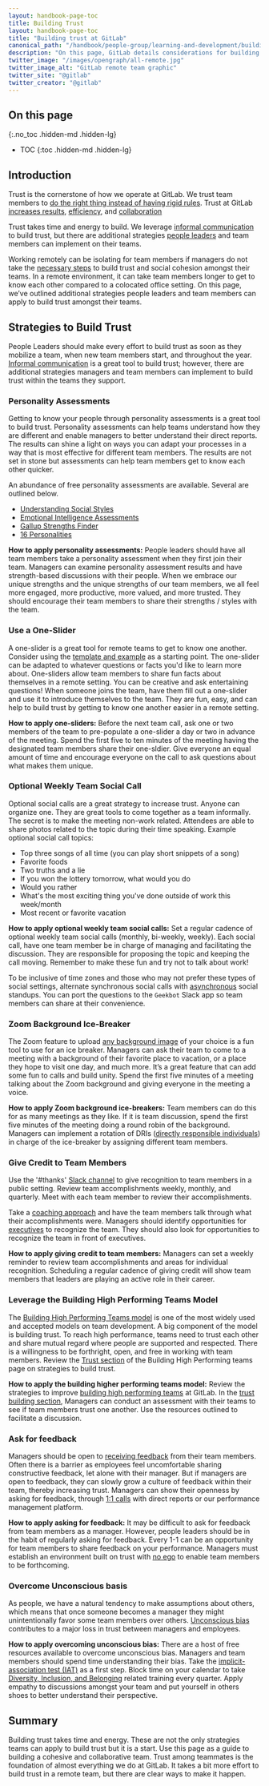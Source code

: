 ```yaml
---
layout: handbook-page-toc
title: Building Trust
layout: handbook-page-toc
title: "Building trust at GitLab"
canonical_path: "/handbook/people-group/learning-and-development/building-trust/"
description: "On this page, GitLab details considerations for building trust in remote teams. Learn more!"
twitter_image: "/images/opengraph/all-remote.jpg"
twitter_image_alt: "GitLab remote team graphic"
twitter_site: "@gitlab"
twitter_creator: "@gitlab"
---
```


## On this page
{:.no_toc .hidden-md .hidden-lg}

- TOC
{:toc .hidden-md .hidden-lg}

## Introduction

Trust is the cornerstone of how we operate at GitLab. We trust team members to [do the right thing instead of having rigid rules](/handbook/values/#measure-results-not-hours/). Trust at GitLab [increases results](/handbook/people-group/guidance-on-feedback/), [efficiency](/handbook/values/#efficiency/), and [collaboration](/handbook/values/#collaboration)

Trust takes time and energy to build. We leverage [informal communication](/company/culture/all-remote/informal-communication/) to build trust, but there are additional strategies [people leaders](/handbook/people-group/leadership-toolkit/) and team members can implement on their teams. 

Working remotely can be isolating for team members if managers do not take the [necessary steps](/company/culture/all-remote/being-a-great-remote-manager/) to build trust and social cohesion amongst their teams. In a remote environment, it can take team members longer to get to know each other compared to a colocated office setting. On this page, we’ve outlined additional strategies people leaders and team members can apply to build trust amongst their teams. 

## Strategies to Build Trust 

People Leaders should make every effort to build trust as soon as they mobilize a team, when new team members start, and throughout the year. [Informal communication](/company/culture/all-remote/informal-communication/) is a great tool to build trust; however, there are additional strategies managers and team members can implement to build trust within the teams they support.

### Personality Assessments

Getting to know your people through personality assessments is a great tool to build trust. Personality assessments can help teams understand how they are different and enable managers to better understand their direct reports. The results can shine a light on ways you can adapt your processes in a way that is most effective for different team members. The results are not set in stone but assessments can help team members get to know each other quicker. 

An abundance of free personality assessments are available. Several are outlined below. 

- [Understanding Social Styles](/handbook/people-group/learning-and-development/emotional-intelligence/social-styles/#discover-your-social-style/)
- [Emotional Intelligence Assessments](/handbook/people-group/learning-and-development/emotional-intelligence/#emotional-intelligence-eq-assessments/)
- [Gallup Strengths Finder](https://www.gallup.com/cliftonstrengths/en/252137/home.aspx) 
- [16 Personalities](https://www.16personalities.com/)

**How to apply personality assessments:** People leaders should have all team members take a personality assessment when they first join their team. Managers can examine personality assessment results and have strength-based discussions with their people. When we embrace our unique strengths and the unique strengths of our team members, we all feel more engaged, more productive, more valued, and more trusted. They should encourage their team members to share their strengths / styles with the team. 

### Use a One-Slider 

A one-slider is a great tool for remote teams to get to know one another. Consider using the [template and example](https://drive.google.com/drive/search?q=title:%22Team%20Member%20One%20Slider%22) as a starting point. The one-slider can be adapted to whatever questions or facts you'd like to learn more about. One-sliders allow team members to share fun facts about themselves in a remote setting. You can be creative and ask entertaining questions! When someone joins the team, have them fill out a one-slider and use it to introduce themselves to the team. They are fun, easy, and can help to build trust by getting to know one another easier in a remote setting. 

**How to apply one-sliders:** Before the next team call, ask one or two members of the team to pre-populate a one-slider a day or two in advance of the meeting. Spend the first five to ten minutes of the meeting having the designated team members share their one-sldier. Give everyone an equal amount of time and encourage everyone on the call to ask questions about what makes them unique. 

### Optional Weekly Team Social Call

Optional social calls are a great strategy to increase trust. Anyone can organize one. They are great tools to come together as a team informally. The secret is to make the meeting non-work related. Attendees are able to share photos related to the topic during their time speaking. Example optional social call topics:

- Top three songs of all time (you can play short snippets of a song) 
- Favorite foods
- Two truths and a lie
- If you won the lottery tomorrow, what would you do
- Would you rather
- What's the most exciting thing you've done outside of work this week/month
- Most recent or favorite vacation

**How to apply optional weekly team social calls:** Set a regular cadence of optional weekly team social calls (monthly, bi-weekly, weekly). Each social call, have one team member be in charge of managing and facilitating the discussion. They are responsible for proposing the topic and keeping the call moving. Remember to make these fun and try not to talk about work! 

To be inclusive of time zones and those who may not prefer these types of social settings, alternate synchronous social calls with [asynchronous](/company/culture/all-remote/asynchronous/) social standups. You can port the questions to the `Geekbot` Slack app so team members can share at their convenience.

### Zoom Background Ice-Breaker

The Zoom feature to upload [any background image](/handbook/tools-and-tips/zoom/#virtual-background/) of your choice is a fun tool to use for an ice breaker. Managers can ask their team to come to a meeting with a background of their favorite place to vacation, or a place they hope to visit one day, and much more. It’s a great feature that can add some fun to calls and build unity. Spend the first five minutes of a meeting talking about the Zoom background and giving everyone in the meeting a voice. 

**How to apply Zoom background ice-breakers:** Team members can do this for as many meetings as they like. If it is team discussion, spend the first five minutes of the meeting doing a round robin of the background. Managers can implement a rotation of DRIs ([directly responsible individuals](/handbook/people-group/directly-responsible-individuals/)) in charge of the ice-breaker by assigning different team members. 

### Give Credit to Team Members

Use the '#thanks' [Slack channel](/handbook/communication/#say-thanks/) to give recognition to team members in a public setting. Review team accomplishments weekly, monthly, and quarterly. Meet with each team member to review their accomplishments. 

Take a [coaching approach](/handbook/people-group/learning-and-development/career-development/coaching/) and have the team members talk through what their accomplishments were. Managers should identify opportunities for [executives](/company/team/structure/#executives) to recognize the team. They should also look for opportunities to recognize the team in front of executives. 

**How to apply giving credit to team members:** Managers can set a weekly reminder to review team accomplishments and areas for individual recognition. Scheduling a regular cadence of giving credit will show team members that leaders are playing an active role in their career. 

### Leverage the Building High Performing Teams Model

The [Building High Performing Teams model](/handbook/people-group/learning-and-development/building-high-performing-teams/) is one of the most widely used and accepted models on team development. A big component of the model is building trust. To reach high performance, teams need to trust each other and share mutual regard where people are supported and respected. There is a willingness to be forthright, open, and free in working with team members. Review the [Trust section](/handbook/people-group/learning-and-development/building-high-performing-teams/#stage-2-trust-building---who-are-you/) of the Building High Performing teams page on strategies to build trust. 

**How to apply the building higher performing teams model:** Review the strategies to improve [building high performing teams](/handbook/people-group/learning-and-development/building-high-performing-teams/#summary/) at GitLab. In the [trust building section](/handbook/people-group/learning-and-development/building-high-performing-teams/#stage-2-trust-building---who-are-you/), Managers can conduct an assessment with their teams to see if team members trust one another. Use the resources outlined to facilitate a discussion. 

### Ask for feedback

Managers should be open to [receiving feedback](/handbook/people-group/guidance-on-feedback/) from their team members. Often there is a barrier as employees feel uncomfortable sharing constructive feedback, let alone with their manager. But if managers are open to feedback, they can slowly grow a culture of feedback within their team, thereby increasing trust. Managers can show their openness by asking for feedback, through [1:1 calls](/handbook/leadership/1-1/) with direct reports or our performance management platform. 

**How to apply asking for feedback:** It may be difficult to ask for feedback from team members as a manager. However, people leaders should be in the habit of regularly asking for feedback. Every 1-1 can be an opportunity for team members to share feedback on your performance. Managers must establish an environment built on trust with [no ego](/handbook/values/#no-ego/) to enable team members to be forthcoming. 

### Overcome Unconscious basis

As people, we have a natural tendency to make assumptions about others, which means that once someone becomes a manager they might unintentionally favor some team members over others. [Unconscious bias](/company/culture/inclusion/unconscious-bias/) contributes to a major loss in trust between managers and employees.

**How to apply overcoming unconscious bias:** There are a host of free resources available to overcome unconscious bias. Managers and team members should spend time understanding their bias. Take the [implicit-association test (IAT)](company/culture/inclusion/unconscious-bias/#can-i-test-it/) as a first step. Block time on your calendar to take [Diversity, Inclusion, and Belonging](/company/culture/inclusion/) related training every quarter. Apply empathy to discussions amongst your team and put yourself in others shoes to better understand their perspective. 

## Summary

Building trust takes time and energy. These are not the only strategies teams can apply to build trust but it is a start. Use this page as a guide to building a cohesive and collaborative team. Trust among teammates is the foundation of almost everything we do at GitLab. It takes a bit more effort to build trust in a remote team, but there are clear ways to make it happen. 
